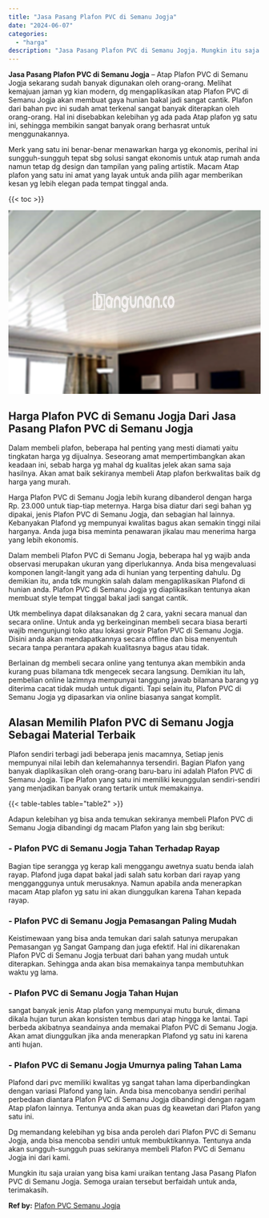 ```yaml
---
title: "Jasa Pasang Plafon PVC di Semanu Jogja"
date: "2024-06-07"
categories: 
  - "harga"
description: "Jasa Pasang Plafon PVC di Semanu Jogja. Mungkin itu saja uraian yang bisa kami uraikan tentang Jasa Pasang Plafon PVC di Semanu Jogja. Semoga uraian tersebut..."
---
```


**Jasa Pasang Plafon PVC di Semanu Jogja** – Atap Plafon PVC di Semanu Jogja sekarang sudah banyak digunakan oleh orang-orang. Melihat kemajuan jaman yg kian modern, dg mengaplikasikan atap Plafon PVC di Semanu Jogja akan membuat gaya hunian bakal jadi sangat cantik. Plafon dari bahan pvc ini sudah amat terkenal sangat banyak diterapkan oleh orang-orang. Hal ini disebabkan kelebihan yg ada pada Atap plafon yg satu ini, sehingga membikin sangat banyak orang berhasrat untuk menggunakannya.

Merk yang satu ini benar-benar menawarkan harga yg ekonomis, perihal ini sungguh-sungguh tepat sbg solusi sangat ekonomis untuk atap rumah anda namun tetap dg design dan tampilan yang paling artistik. Macam Atap plafon yang satu ini amat yang layak untuk anda pilih agar memberikan kesan yg lebih elegan pada tempat tinggal anda.

{{< toc >}}

![Jasa Pasang Plafon PVC di Semanu Jogja](/images/flafond-pvc-murah08.png)

## Harga Plafon PVC di Semanu Jogja Dari Jasa Pasang Plafon PVC di Semanu Jogja

Dalam membeli plafon, beberapa hal penting yang mesti diamati yaitu tingkatan harga yg dijualnya. Seseorang amat mempertimbangkan akan keadaan ini, sebab harga yg mahal dg kualitas jelek akan sama saja hasilnya. Akan amat baik sekiranya membeli Atap plafon berkwalitas baik dg harga yang murah.

Harga Plafon PVC di Semanu Jogja lebih kurang dibanderol dengan harga Rp. 23.000 untuk tiap-tiap meternya. Harga bisa diatur dari segi bahan yg dipakai, jenis Plafon PVC di Semanu Jogja, dan sebagian hal lainnya. Kebanyakan Plafond yg mempunyai kwalitas bagus akan semakin tinggi nilai harganya. Anda juga bisa meminta penawaran jikalau mau menerima harga yang lebih ekonomis.

Dalam membeli Plafon PVC di Semanu Jogja, beberapa hal yg wajib anda observasi merupakan ukuran yang diperlukannya. Anda bisa mengevaluasi komponen langit-langit yang ada di hunian yang terpenting dahulu. Dg demikian itu, anda tdk mungkin salah dalam mengaplikasikan Plafond di hunian anda. Plafon PVC di Semanu Jogja yg diaplikasikan tentunya akan membuat style tempat tinggal bakal jadi sangat cantik.

Utk membelinya dapat dilaksanakan dg 2 cara, yakni secara manual dan secara online. Untuk anda yg berkeinginan membeli secara biasa berarti wajib mengunjungi toko atau lokasi grosir Plafon PVC di Semanu Jogja. Disini anda akan mendapatkannya secara offline dan bisa menyentuh secara tanpa perantara apakah kualitasnya bagus atau tidak.

Berlainan dg membeli secara online yang tentunya akan membikin anda kurang puas bilamana tdk mengecek secara langsung. Demikian itu lah, pembelian online lazimnya mempunyai tanggung jawab bilamana barang yg diterima cacat tidak mudah untuk diganti. Tapi selain itu, Plafon PVC di Semanu Jogja yg dipasarkan via online biasanya sangat komplit.

## Alasan Memilih Plafon PVC di Semanu Jogja Sebagai Material Terbaik

Plafon sendiri terbagi jadi beberapa jenis macamnya, Setiap jenis mempunyai nilai lebih dan kelemahannya tersendiri. Bagian Plafon yang banyak diaplikasikan oleh orang-orang baru-baru ini adalah Plafon PVC di Semanu Jogja. Tipe Plafon yang satu ini memiliki keunggulan sendiri-sendiri yang menjadikan banyak orang tertarik untuk memakainya.

{{< table-tables table="table2" >}}

Adapun kelebihan yg bisa anda temukan sekiranya membeli Plafon PVC di Semanu Jogja dibandingi dg macam Plafon yang lain sbg berikut:

### \- Plafon PVC di Semanu Jogja Tahan Terhadap Rayap

Bagian tipe serangga yg kerap kali menggangu awetnya suatu benda ialah rayap. Plafond juga dapat bakal jadi salah satu korban dari rayap yang mengganggunya untuk merusaknya. Namun apabila anda menerapkan macam Atap plafon yg satu ini akan diunggulkan karena Tahan kepada rayap.

### \- Plafon PVC di Semanu Jogja Pemasangan Paling Mudah

Keistimewaan yang bisa anda temukan dari salah satunya merupakan Pemasangan yg Sangat Gampang dan juga efektif. Hal ini dikarenakan Plafon PVC di Semanu Jogja terbuat dari bahan yang mudah untuk diterapkan. Sehingga anda akan bisa memakainya tanpa membutuhkan waktu yg lama.

### \- Plafon PVC di Semanu Jogja Tahan Hujan

sangat banyak jenis Atap plafon yang mempunyai mutu buruk, dimana dikala hujan turun akan konsisten tembus dari atap hingga ke lantai. Tapi berbeda akibatnya seandainya anda memakai Plafon PVC di Semanu Jogja. Akan amat diunggulkan jika anda menerapkan Plafond yg satu ini karena anti hujan.

### \- Plafon PVC di Semanu Jogja Umurnya paling Tahan Lama

Plafond dari pvc memiliki kwalitas yg sangat tahan lama diperbandingkan dengan variasi Plafond yang lain. Anda bisa mencobanya sendiri perihal perbedaan diantara Plafon PVC di Semanu Jogja dibandingi dengan ragam Atap plafon lainnya. Tentunya anda akan puas dg keawetan dari Plafon yang satu ini.

Dg memandang kelebihan yg bisa anda peroleh dari Plafon PVC di Semanu Jogja, anda bisa mencoba sendiri untuk membuktikannya. Tentunya anda akan sungguh-sungguh puas sekiranya membeli Plafon PVC di Semanu Jogja ini dari kami.

Mungkin itu saja uraian yang bisa kami uraikan tentang Jasa Pasang Plafon PVC di Semanu Jogja. Semoga uraian tersebut berfaidah untuk anda, terimakasih.

**Ref by:** [Plafon PVC Semanu Jogja](https://id.wikipedia.org/wiki/Plafon)
